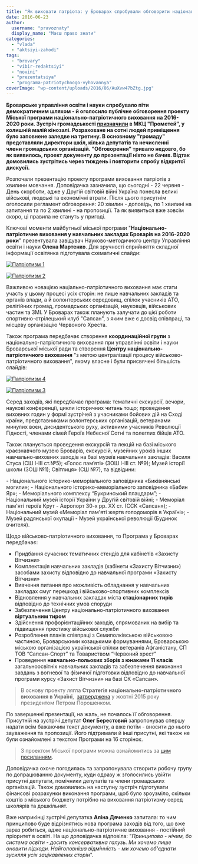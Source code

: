 ```yaml
---
title: "Як виховати патріота: у Броварах спробували обговорити національно-патріотичну програму"
date: 2016-06-23
author: 
  username: "pravoznaty"
  display_name: "Маєш право знати"
categories: 
  - "vlada"
  - "aktsiyi-zahodi"
tags: 
  - "brovary"
  - "vibir-redaktsiyi"
  - "novini"
  - "prezentatsiya"
  - "programa-patriotychnogo-vyhovannya"
coverImage: "wp-content/uploads/2016/06/AuXvw47bZtg.jpg"
---
```


**Броварське управління освіти і науки спробувало піти демократичним шляхом - й оголосило публічне обговорення проекту Міської програми національно-патріотичного виховання на 2016-2020 роки. Зустріч громадськості [призначили](https://mpz.brovary.org/anons-22-chervnya-predstavlyat-programu-natsionalno-patriotychnogo-vyhovannya-u-brovarah/) в МКЦ "Прометей", у колишній малій кінозалі. Розраховане на сотні людей приміщення було заповнене заледве на третину. В основному "громаду" представляли директори шкіл, кілька депутатів та нечисленні члени громадських організацій. "Обговорення" тривало недовго, бо як виявилось, проект документу до презентації ніхто не бачив. Відтак домовились зустрітись через тиждень і повторити спробу відкритої дискусії.**

Розпочали презентацію проекту програми виховання патріотів з хвилини мовчання. Доповідачка зазначила, що сьогодні - 22 червня - День скорботи, адже у Другій світовій війні Україна понесла великі військові, людські та економічні втрати. Після цього присутнім оголосили регламент обговорення: 20 хвилин - доповідь, по 1 хвилині на запитання та по 2 хвилині - на пропозиції. Та як виявиться вже зовсім скоро, ці правила не стануть у пригоді.

Ключові моменти майбутньої міської програми "**Національно-патріотичне виховання у навчальних закладах Броварів на 2016-2020 роки**" презентувала завідувач Науково-методичного центру Управління освіти і науки **Олена Мартенко**. Для зручності сприйняття складної інформації освітянка підготувала схематичні слайди:

[![Патріотизм 1](https://mpz.brovary.org/wp-content/uploads/2016/06/Patriotyzm-1.jpg)](https://mpz.brovary.org/wp-content/uploads/2016/06/Patriotyzm-1.jpg)

[![Патріотизм 2](https://mpz.brovary.org/wp-content/uploads/2016/06/Patriotyzm-2.jpg)](https://mpz.brovary.org/wp-content/uploads/2016/06/Patriotyzm-2.jpg)

Важливою новацією націально-патріотичного виховання має стати участь у цьому процесі усіх сторін: не лише навчальних закладів та органів влади, а й волонтерських середовищ, спілок учасників АТО, релігійних громад, громадських організацій, науковців, військових частин та ЗМІ. У Броварах також планують залучати до цієї роботи спортивно-стрілецький клуб "Сапсан", з яким вже є досвід співпраці, та місцеву організацію Червоного Хреста.

Також програма передбачає створення **координаційної групи** з національно-патріотичного виховання при управлінні освіти і науки Броварської міської ради та створення **Центру національно-патріотичного виховання** "з метою централізації процесу військово-патріотичного виховання", якому власне і були присвячені більшість слайдів:

[![Патріотизм 4](https://mpz.brovary.org/wp-content/uploads/2016/06/Patriotyzm-4.jpg)](https://mpz.brovary.org/wp-content/uploads/2016/06/Patriotyzm-4.jpg)

[![Патріотизм 3](https://mpz.brovary.org/wp-content/uploads/2016/06/Patriotyzm-3.jpg)](https://mpz.brovary.org/wp-content/uploads/2016/06/Patriotyzm-3.jpg)

Серед заходів, які передбачає програма: тематичні екскурсії, вечори, наукові конференції, цикли історичних читань тощо; проведення виховних годин у формі зустрічей з учасниками бойових дій на Сході країни, представниками волонтерських організацій, ветеранами минулих воєн, дисидентського руху, активними учасників Революції Гідності, членами сімей Героїв Небесної Сотні та полеглих бійців АТО.

Також планується проведення екскурсій та лекцій на базі міського краєзнавчого музею Броварів, екскурсій, музейних уроків інших навчально-виховних заходів на базі музеїв навчальних закладів: Василя Стуса (СШ І-ІІІ ст.№5); «Голос пам’яті» (ЗОШ І-ІІІ ст. №9); Музей історії школи (ЗОШ №1); Світлиця» (СШ №7), та відвідини:

\- Національного історико-меморіального заповідника «Биківнянські могили»; - Національного історико-меморіального заповідника «Бабин Яр»; - Меморіального комплексу “Букринський плацдарм”; - Національний музей історії України у Другій світовій війні; - Меморіал пам'яті героїв Крут - Аеропорт 30-х рр. ХХ ст. (ССК «Сапсан»); - Національний музей «Меморіал пам'яті жертв голодоморів в Україні»; - Музей радянської окупації - Музей української революції (Будинок вчителя).

Щодо військово-патріотичного виховання, то Програма у Броварах передбачає:

- Придбання сучасних тематичних стендів для кабінетів «Захисту Вітчизни»
- Комплектація навчальних закладів (кабінети «Захисту Вітчизни») засобами захисту відповідно до навчальної програми «Захисту Вітчизни»
- Вивчення питання про можливість обладнання у навчальних закладах смуг перешкод і військово-спортивних комплексів
- Відновлення у навчальних закладах міста **стаціонарних тирів** відповідно до технічних умов споруди
- Забезпечення Центру національно-патріотичного виховання **віртуальним тиром**
- Здійснення профорієнтаційних заходів, спрямованих на вибір та підвищення престижу військової служби
- Розроблення планів співпраці з Семиполківською військовою частиною, Броварськими козацькими формуваннями, Броварською міською організацією української спілки ветеранів Афганістану, СП ТОВ “Сапсан-Спорт” та Товариством “Червоний хрест”
- Проведення **навчально-польових зборів з юнаками 11 класів** загальноосвітніх навчальних закладів та забезпечення виконання завдань з вогневої та фізичної підготовки відповідно до навчальної програми курсу «Захист Вітчизни» на базі СК «Сапсан».

> В основу проекту лягла **Стратегія національно-патріотичного виховання в Україні**,  [затверджена](https://www.president.gov.ua/documents/5802015-19494) у жовтні 2015 року президентом Петром Порошенком.

По завершенні презентації, на жаль, не почалось її обговорення. Присутній на зустрічі депутат **Олег Берестовий** запропонував спершу надати всім бажаючим текст документу, а вже потім - вносити до нього зауваження та пропозиції. Його підтримали й інші присутні, які також не були ознайомлені з текстом Програми на 16 сторінок.

> З проектом Міської програми можна ознайомитись за [цим посиланням](https://mpz.brovary.org/wp-content/uploads/2016/06/MP_MPV.docx).

Доповідачка охоче погодилась та запропонувала створити робочу групу по допрацюванню документу, куди одразу ж зголосились увійти присутні депутати, помічники депутатів та члени громадських організацій. Також домовились на наступну зустріч підготувати фінансові розрахунки виконання програми, щоб було зроузміло, скільки коштів з міського бюджету потрібно на виховання патріотизму серед школярів та дошкільнят.

Вже наприкінці зустрічі депутатка **Аліна Дяченко** запитала: то чим принципово буде відрізнятись нова програма заходів від того, що вже зараз робиться, адже національно-патріотичне виховання - постійний пріоритет в освіті. На що доповідачка відповіла: "_Принципово - нічим, бо система освіти - досить консервативна галузь. Ми хочемо лише оновити підходи. Найголовніша відмінність - ми хочемо об'єднати зусилля усіх зацікавлених сторін_".
